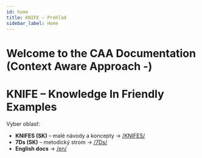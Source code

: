 ```yaml
---
id: home
title: KNIFE – Prehľad
sidebar_label: Home
---
```


# Welcome to the CAA Documentation (Context Aware Approach -)

# KNIFE – Knowledge In Friendly Examples

Vyber oblasť:

- **KNIFES (SK)** – malé návody a koncepty → [/KNIFES/](/KNIFES/)
- **7Ds (SK)** – metodický strom → [/7Ds/](/7Ds/)
- **English docs** → [/en/](/en/)